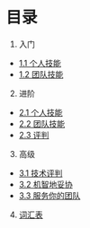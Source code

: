 # 目录
1. 入门
 - [1.1 个人技能](personal-skills.md)
 - [1.2 团队技能](team-skills.md)
2. 进阶
 - [2.1 个人技能](personal-skills-intermediate.md)
 - [2.2 团队技能](team-skills-intermediate.md)
 - [2.3 评判](judgment.md)
3. 高级
 - [3.1 技术评判](technical-judgment.md)
 - [3.2 机智地妥协](compromising-wisely.md)
 - [3.3 服务你的团队](serving-your-team.md)
4. [词汇表](glossary.md)